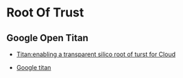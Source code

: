 # Root Of Trust 
## Google Open Titan 
 - [Titan:enabling a transparent silico root of turst for Cloud](http://www.hotchips.org/hc30/1conf/1.14_Google_Titan_GoogleFinalTitanHotChips2018.pdf)
 
 - [Google titan](https://keystone-enclave.org/workshop-website-2018/slides/Scott_Google_Titan.pdf)

